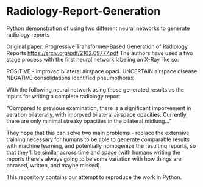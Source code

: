 # Radiology-Report-Generation
Python demonstration of using two different neural networks to generate radiology reports

Original paper: Progressive Transformer-Based Generation of Radiology Reports 
https://arxiv.org/pdf/2102.09777.pdf
The authors have used a two stage process with the first neural network labeling an X-Ray like so:

POSITIVE - improved bilateral airspace opaci.
UNCERTAIN airspace disease
NEGATIVE consolidations identified pneumothorax

With the following neural network using those generated results as the inputs for writing a complete radiology report

"Compared to previous examination, there is a significant imporvement in aeration bilaterally, with improved bilateral airspace opacities. Currently, there are only minimal streaky opacities in the bilateral midlung..."

They hope that this can solve two main problems - replace the extensive training necessary for humans to be able to generate comparable results with machine learning, and potentially homogenize the resulting reports, so that they'll be similar across time and space (with humans writing the reports there's always going to be some variation with how things are phrased, written, and maybe missed).

This repository contains our attempt to reproduce the work in Python.
